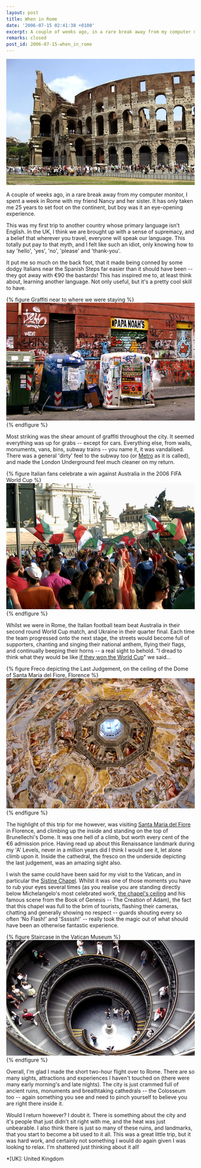 ```yaml
---
layout: post
title: When in Rome
date: '2006-07-15 02:41:38 +0100'
excerpt: A couple of weeks ago, in a rare break away from my computer monitor, I spent a week in Rome with my friend Nancy and her sister.
remarks: closed
post_id: 2006-07-15-when_in_rome
---
```

![The Coliseum in Rome](/assets/images/2006/07/when_in_rome.jpg)

A couple of weeks ago, in a rare break away from my computer monitor, I spent a week in Rome with my friend Nancy and her sister. It has only taken me 25 years to set foot on the continent, but boy was it an eye-opening experience.

This was my first trip to another country whose primary language isn't English. In the UK, I think we are brought up with a sense of supremacy, and a belief that wherever you travel, everyone will speak our language. This totally put pay to that myth, and I felt like such an idiot, only knowing how to say 'hello', 'yes', 'no', 'please' and 'thank-you'.

It put me so much on the back foot, that it made being conned by some dodgy Italians near the Spanish Steps far easier than it should have been -- they got away with &#8364;90 the bastards! This has inspired me to, at least think about, learning another language. Not only useful, but it's a pretty cool skill to have.

{% figure Graffiti near to where we were staying %}
![](/assets/images/2006/07/romangraffiti.jpg)
{% endfigure %}

Most striking was the shear amount of graffiti throughout the city. It seemed everything was up for grabs -- except for cars. Everything else, from walls, monuments, vans, bins, subway trains -- you name it, it was vandalised. There was a general 'dirty' feel to the subway too (or [Metro][1] as it is called), and made the London Underground feel much cleaner on my return.

{% figure Italian fans celebrate a win against Australia in the 2006 FIFA World Cup %}
![](/assets/images/2006/07/italianfans.jpg)
{% endfigure %}

Whilst we were in Rome, the Italian football team beat Australia in their second round World Cup match, and Ukraine in their quarter final. Each time the team progressed onto the next stage, the streets would become full of supporters, chanting and singing their national anthem, flying their flags, and continually beeping their horns -- a real sight to behold. "I dread to think what they would be like [if they won the World Cup][2]" we said...

{% figure Freco depicting the Last Judgement, on the ceiling of the Dome of Santa Maria del Fiore, Florence %}
![](/assets/images/2006/07/domofresco.jpg)
{% endfigure %}

The highlight of this trip for me however, was visiting [Santa Maria del Fiore][3] in Florence, and climbing up the inside and standing on the top of Brunellechi's Dome. It was one hell of a climb, but worth every cent of the €6 admission price. Having read up about this Renaissance landmark during my 'A' Levels, never in a million years did I think I would see it, let alone climb upon it. Inside the cathedral, the fresco on the underside depicting the last judgement, was an amazing sight also.

I wish the same could have been said for my visit to the Vatican, and in particular the [Sistine Chapel][4]. Whilst it was one of those moments you have to rub your eyes several times (as you realise you are standing directly below Michelangelo's most celebrated work, [the chapel's ceiling][5] and his famous scene from the Book of Genesis -- The Creation of Adam), the fact that this chapel was full to the brim of tourists, flashing their cameras, chatting and generally showing no respect -- guards shouting every so often 'No Flash!' and 'Sssssh!' -- really took the magic out of what should have been an otherwise fantastic experience.

{% figure Staircase in the Vatican Museum %}
![](/assets/images/2006/07/vaticanmuseum.jpg)
{% endfigure %}

Overall, I'm glad I made the short two-hour flight over to Rome. There are so many sights, attractions and experiences I haven't touched on (there were many early morning's and late nights). The city is just crammed full of ancient ruins, monuments and breathtaking cathedrals -- the Colosseum too -- again something you see and need to pinch yourself to believe you are right there inside it.

Would I return however? I doubt it. There is something about the city and it's people that just didn't sit right with me, and the heat was just unbearable. I also think there is just so many of these ruins, and landmarks, that you start to become a bit used to it all. This was a great little trip, but it was hard work, and certainly not something I would do again given I was looking to relax. I'm shattered just thinking about it all!

[1]: http://en.wikipedia.org/wiki/Rome_Metro
[2]: http://fifaworldcup.yahoo.com/06/en/060710/1/8rit.html
[3]: http://en.wikipedia.org/wiki/Santa_Maria_del_Fiore
[4]: http://en.wikipedia.org/wiki/Sistine_Chapel
[5]: http://en.wikipedia.org/wiki/Sistine_Chapel_ceiling

*[UK]: United Kingdom